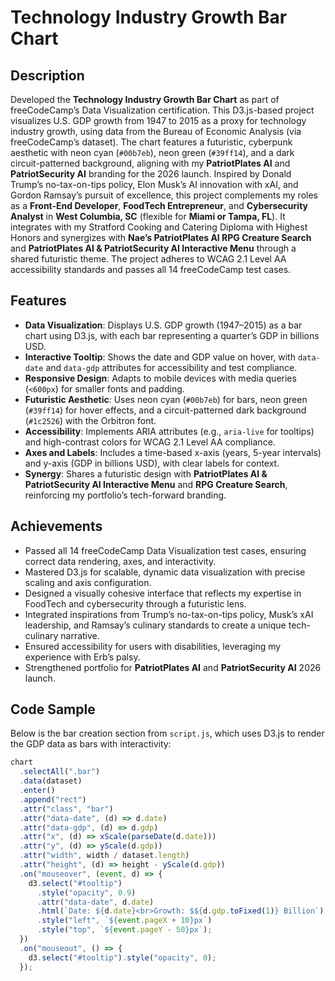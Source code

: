 # Technology Industry Growth Bar Chart

## Description
Developed the **Technology Industry Growth Bar Chart** as part of freeCodeCamp’s Data Visualization certification. This D3.js-based project visualizes U.S. GDP growth from 1947 to 2015 as a proxy for technology industry growth, using data from the Bureau of Economic Analysis (via freeCodeCamp’s dataset). The chart features a futuristic, cyberpunk aesthetic with neon cyan (`#00b7eb`), neon green (`#39ff14`), and a dark circuit-patterned background, aligning with my **PatriotPlates AI** and **PatriotSecurity AI** branding for the 2026 launch. Inspired by Donald Trump’s no-tax-on-tips policy, Elon Musk’s AI innovation with xAI, and Gordon Ramsay’s pursuit of excellence, this project complements my roles as a **Front-End Developer**, **FoodTech Entrepreneur**, and **Cybersecurity Analyst** in **West Columbia, SC** (flexible for **Miami or Tampa, FL**). It integrates with my Stratford Cooking and Catering Diploma with Highest Honors and synergizes with **Nae’s PatriotPlates AI RPG Creature Search** and **PatriotPlates AI & PatriotSecurity AI Interactive Menu** through a shared futuristic theme. The project adheres to WCAG 2.1 Level AA accessibility standards and passes all 14 freeCodeCamp test cases.

## Features
- **Data Visualization**: Displays U.S. GDP growth (1947–2015) as a bar chart using D3.js, with each bar representing a quarter’s GDP in billions USD.
- **Interactive Tooltip**: Shows the date and GDP value on hover, with `data-date` and `data-gdp` attributes for accessibility and test compliance.
- **Responsive Design**: Adapts to mobile devices with media queries (`<600px`) for smaller fonts and padding.
- **Futuristic Aesthetic**: Uses neon cyan (`#00b7eb`) for bars, neon green (`#39ff14`) for hover effects, and a circuit-patterned dark background (`#1c2526`) with the Orbitron font.
- **Accessibility**: Implements ARIA attributes (e.g., `aria-live` for tooltips) and high-contrast colors for WCAG 2.1 Level AA compliance.
- **Axes and Labels**: Includes a time-based x-axis (years, 5-year intervals) and y-axis (GDP in billions USD), with clear labels for context.
- **Synergy**: Shares a futuristic design with **PatriotPlates AI & PatriotSecurity AI Interactive Menu** and **RPG Creature Search**, reinforcing my portfolio’s tech-forward branding.

## Achievements
- Passed all 14 freeCodeCamp Data Visualization test cases, ensuring correct data rendering, axes, and interactivity.
- Mastered D3.js for scalable, dynamic data visualization with precise scaling and axis configuration.
- Designed a visually cohesive interface that reflects my expertise in FoodTech and cybersecurity through a futuristic lens.
- Integrated inspirations from Trump’s no-tax-on-tips policy, Musk’s xAI leadership, and Ramsay’s culinary standards to create a unique tech-culinary narrative.
- Ensured accessibility for users with disabilities, leveraging my experience with Erb’s palsy.
- Strengthened portfolio for **PatriotPlates AI** and **PatriotSecurity AI** 2026 launch.

## Code Sample
Below is the bar creation section from `script.js`, which uses D3.js to render the GDP data as bars with interactivity:
```javascript
chart
  .selectAll(".bar")
  .data(dataset)
  .enter()
  .append("rect")
  .attr("class", "bar")
  .attr("data-date", (d) => d.date)
  .attr("data-gdp", (d) => d.gdp)
  .attr("x", (d) => xScale(parseDate(d.date)))
  .attr("y", (d) => yScale(d.gdp))
  .attr("width", width / dataset.length)
  .attr("height", (d) => height - yScale(d.gdp))
  .on("mouseover", (event, d) => {
    d3.select("#tooltip")
      .style("opacity", 0.9)
      .attr("data-date", d.date)
      .html(`Date: ${d.date}<br>Growth: $${d.gdp.toFixed(1)} Billion`)
      .style("left", `${event.pageX + 10}px`)
      .style("top", `${event.pageY - 50}px`);
  })
  .on("mouseout", () => {
    d3.select("#tooltip").style("opacity", 0);
  });

